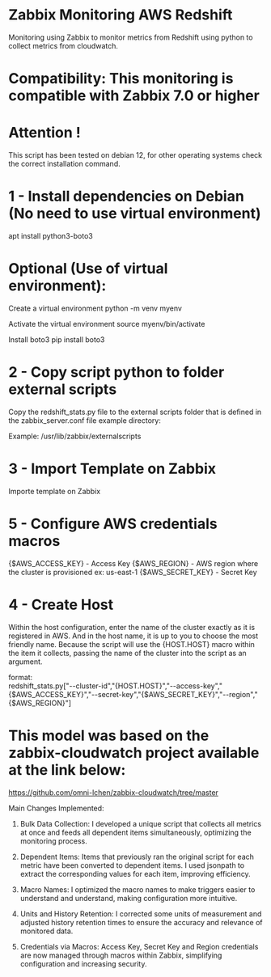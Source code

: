 # Zabbix Monitoring AWS Redshift
Monitoring using Zabbix to monitor metrics from Redshift using python to collect metrics from cloudwatch.

# Compatibility: This monitoring is compatible with Zabbix 7.0 or higher

# Attention ! 
This script has been tested on debian 12, for other operating systems check the correct installation command.

# 1 - Install dependencies on Debian (No need to use virtual environment)
apt install python3-boto3

# Optional (Use of virtual environment):
Create a virtual environment
python -m venv myenv

Activate the virtual environment
source myenv/bin/activate

Install boto3
pip install boto3

# 2 - Copy script python to folder external scripts
Copy the redshift_stats.py file to the external scripts folder that is defined in the zabbix_server.conf file example directory:

  Example:
  /usr/lib/zabbix/externalscripts

# 3 - Import Template on Zabbix
Importe template on Zabbix

# 5 - Configure AWS credentials macros

{$AWS_ACCESS_KEY} - Access Key
{$AWS_REGION} - AWS region where the cluster is provisioned ex: us-east-1
{$AWS_SECRET_KEY} - Secret Key

# 4 - Create Host 
Within the host configuration, enter the name of the cluster exactly as it is registered in AWS. And in the host name, it is up to you to choose the most friendly name. Because the script will use the {HOST.HOST} macro within the item it collects, passing the name of the cluster into the script as an argument.

format: 	
redshift_stats.py["--cluster-id","{HOST.HOST}","--access-key","{$AWS_ACCESS_KEY}","--secret-key","{$AWS_SECRET_KEY}","--region","{$AWS_REGION}"]

# This model was based on the zabbix-cloudwatch project available at the link below:

https://github.com/omni-lchen/zabbix-cloudwatch/tree/master

Main Changes Implemented:

1. Bulk Data Collection: I developed a unique script that collects all metrics at once and feeds all dependent items simultaneously, optimizing the monitoring process.

2. Dependent Items: Items that previously ran the original script for each metric have been converted to dependent items. I used jsonpath to extract the corresponding values ​​for each item, improving efficiency.

3. Macro Names: I optimized the macro names to make triggers easier to understand and understand, making configuration more intuitive.

4. Units and History Retention: I corrected some units of measurement and adjusted history retention times to ensure the accuracy and relevance of monitored data.

5. Credentials via Macros: Access Key, Secret Key and Region credentials are now managed through macros within Zabbix, simplifying configuration and increasing security.
